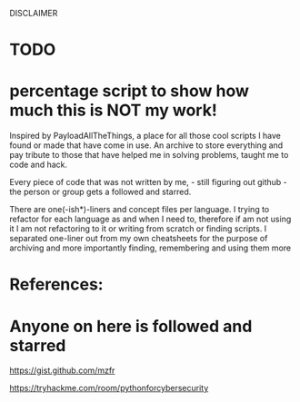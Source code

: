DISCLAIMER

# TODO
# percentage script to show how much this is NOT my work!

Inspired by PayloadAllTheThings, a place for all those cool scripts I have found or made that have come in use.
An archive to store everything and pay tribute to those that have helped me in solving problems, taught me to code and hack.

Every piece of code that was not written by me, - still figuring out github - the person or group gets a followed and starred.


There are one(-ish*)-liners and concept files per language.
I trying to refactor for each language as and when I need to, therefore if am not using it I am not refactoring to it or writing from scratch or finding scripts.
I separated one-liner out from my own cheatsheets for the purpose of archiving and more importantly finding, remembering and using them more


# References:
# Anyone on here is followed and starred

https://gist.github.com/mzfr 

https://tryhackme.com/room/pythonforcybersecurity
